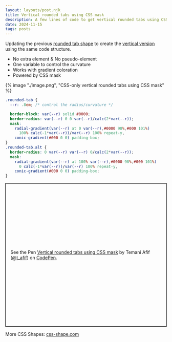 ```yaml
---
layout: layouts/post.njk
title: Vertical rounded tabs using CSS mask
description: A few lines of code to get vertical rounded tabs using CSS mask
date: 2024-11-15
tags: posts
---
```


Updating the previous [rounded tab shape](/rounded-tab/) to create the [vertical version](https://css-shape.com/vertical-rounded-tab/) using the same code structure.
* No extra element & No pseudo-element
* One variable to control the curvature
* Works with gradient coloration
* Powered by CSS mask


{% image "./image.png", "CSS-only vertical rounded tabs using CSS mask" %}

```css
.rounded-tab {
  --r: .8em; /* control the radius/curvature */

  border-block: var(--r) solid #0000;
  border-radius: var(--r) 0 0 var(--r)/calc(2*var(--r));
  mask: 
    radial-gradient(var(--r) at 0 var(--r),#0000 98%,#000 101%)
      100% calc(-1*var(--r))/var(--r) 100% repeat-y,
    conic-gradient(#000 0 0) padding-box;
}
.rounded-tab.alt {
  border-radius: 0 var(--r) var(--r) 0/calc(2*var(--r));
  mask: 
    radial-gradient(var(--r) at 100% var(--r),#0000 98%,#000 101%)
      0 calc(-1*var(--r))/var(--r) 100% repeat-y,
    conic-gradient(#000 0 0) padding-box;
}
```

<p class="codepen" data-height="450" data-default-tab="result" data-slug-hash="ExqrYyW" data-pen-title="Vertical rounded tabs using CSS mask" data-preview="true" data-user="t_afif" style="height: 450px; box-sizing: border-box; display: flex; align-items: center; justify-content: center; border: 2px solid; margin: 1em 0; padding: 1em;">
  <span>See the Pen <a href="https://codepen.io/t_afif/pen/ExqrYyW">
  Vertical rounded tabs using CSS mask</a> by Temani Afif (<a href="https://codepen.io/t_afif">@t_afif</a>)
  on <a href="https://codepen.io">CodePen</a>.</span>
</p>
<script async src="https://cpwebassets.codepen.io/assets/embed/ei.js"></script>

More CSS Shapes: [css-shape.com](https://css-shape.com)